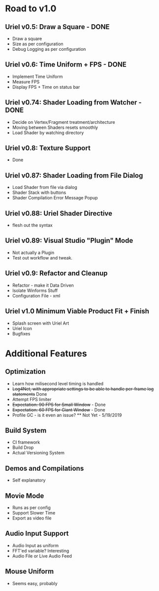 # Road to v1.0

## Uriel v0.5: Draw a Square - DONE
* Draw a square
* Size as per configuration
* Debug Logging as per configuration

## Uriel v0.6: Time Uniform + FPS - DONE
* Implement Time Uniform 
* Measure FPS
* Display FPS + Time on status bar

## Uriel v0.74: Shader Loading from Watcher - DONE
* Decide on Vertex/Fragment treatment/architecture
* Moving between Shaders resets smoothly
* Load Shader by watching directory

## Uriel v0.8: Texture Support
* Done

## Uriel v0.87: Shader Loading from File Dialog
* Load Shader from file via dialog
* Shader Stack with buttons
* Shader Compilation Error Message Popup

## Uriel v0.88: Uriel Shader Directive 
* flesh out the syntax

## Uriel v0.89: Visual Studio "Plugin" Mode
* Not actually a Plugin
* Test out workflow and tweak.

## Uriel v0.9: Refactor and Cleanup
* Refactor - make it Data Driven
* Isolate Winforms Stuff
* Configuration File - xml

## Uriel v1.0 Minimum Viable Product Fit + Finish
* Splash screen with Uriel Art
* Uriel Icon
* Bugfixes 

# Additional Features

## Optimization
* Learn how milisecond level timing is handled 
* ~~Log4Net, with appropriate settings to be able to handle per-frame log statements~~ Done
* Attempt FPS limiter
* ~~Expectation: 90 FPS for Small Window~~ - Done
* ~~Expectation: 60 FPS for Giant Window~~ - Done
* Profile GC - is it even an issue?
** Not Yet - 5/19/2019

## Build System
* CI framework
* Build Drop
* Actual Versioning System

## Demos and Compilations
* Self explanatory

## Movie Mode
* Runs as per config
* Support Slower Time
* Export as video file

## Audio Input Support
* Audio Input as uniform
* FFT'ed variable? Interesting
* Audio File or Live Audio Feed

## Mouse Uniform
* Seems easy, probably
